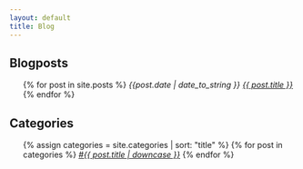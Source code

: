 ```yaml
---
layout: default
title: Blog
---
```

<h2>Blogposts</h2>

<ul>
  {% for post in site.posts %}
      <i>{{post.date | date_to_string }} <a href="{{ post.url }}">{{ post.title }}</a></i><br>
  {% endfor %}
</ul>

<h2>Categories</h2>
<ul>
{% assign categories = site.categories | sort: "title" %}
{% for post in categories %}
    <i> <a href="{{ post.url }}">#{{ post.title | downcase }}</a>
    </i>
{% endfor %}
</ul>